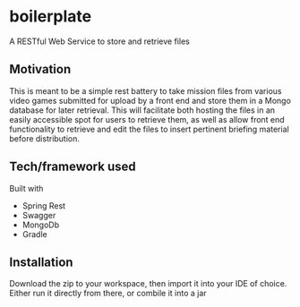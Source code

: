 # boilerplate
A RESTful Web Service to store and retrieve files

## Motivation
This is meant to be a simple rest battery to take mission files from various video games submitted for upload by a front end and store them in a Mongo database for later retrieval. This will facilitate both hosting the files in an easily accessible spot for users to retrieve them, as well as allow front end functionality to retrieve and edit the files to insert pertinent briefing material before distribution. 

## Tech/framework used

Built with
* Spring Rest
* Swagger
* MongoDb
* Gradle

## Installation

Download the zip to your workspace, then import it into your IDE of choice. Either run it directly from there, or combile it into a jar
